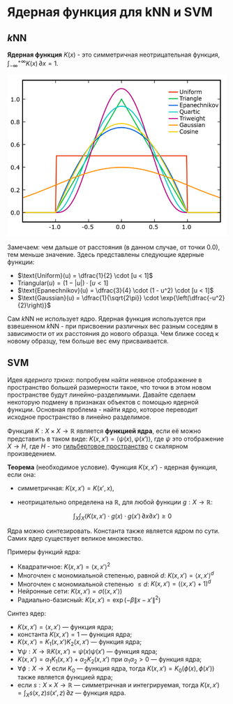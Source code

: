 # Ядерная функция для kNN и SVM

## $k$NN

**Ядерная функция** $K(x)$ - это симметричная неотрицательная функция, $\int_{-\infty}^{+\infty}{K(x)\,\partial{x}} = 1$.

![Ядерная функция](../lectures/assets/kernels.png)

Замечаем: чем дальше от расстояния (в данном случае, от точки $0.0$), тем меньше значение. Здесь представлены следующие ядерные функции:

- $\text{Uniform}(u) = \dfrac{1}{2} \cdot [u < 1]$
- $\text{Triangular}(u) = (1 - |u|) \cdot [u < 1]$
- $\text{Epanechnikov}(u) = \dfrac{3}{4} \cdot (1 - u^2) \cdot [u < 1]$
- $\text{Gaussian}(u) = \dfrac{1}{\sqrt{2\pi}} \cdot \exp{\left(\dfrac{-u^2}{2}\right)}$

Сам $k$NN не использует ядро. Ядерная функция используется при взвешенном $k$NN - при присвоении различных вес разным соседям в зависимости от их расстояния до нового образца. Чем ближе сосед к новому образцу, тем больше вес ему присваивается.

## SVM

Идея *ядерного трюка*: попробуем найти неявное отображение в пространство большей размерности такое, что точки в этом новом пространстве будут линейно-разделимыми. Давайте сделаем некоторую подмену в признаках объектов с помощью ядерной функции. Основная проблема - найти ядро, которое переводит исходное пространство в линейно разделимое.

Функция $K : X \times X \to \mathbb{R}$ является **функцией ядра**, если её можно представить в таком виде: $K(x, x') = \langle\psi(x),\psi(x')\rangle$, где $\psi$ это отображение $X \to H$, где $H$ - это [гильбертовое пространство](https://ru.wikipedia.org/wiki/%D0%93%D0%B8%D0%BB%D1%8C%D0%B1%D0%B5%D1%80%D1%82%D0%BE%D0%B2%D0%BE_%D0%BF%D1%80%D0%BE%D1%81%D1%82%D1%80%D0%B0%D0%BD%D1%81%D1%82%D0%B2%D0%BE) с скалярном произведением.

**Теорема** (необходимое условие). Функция $K(x, x')$ - ядерная функция, если она:

- симметричная: $K(x, x') = K(x', x)$,
- неотрицательно определена на $\mathbb{R}$, для любой функции $g : X \to \mathbb{R}$:

  $$
    \int_{X}{\int_{X}{\left(K(x, x') \cdot g(x) \cdot g(x')\,\partial{x}\partial{x'}\right)}} \geqslant 0
  $$

Ядра можно синтезировать. Константа также является ядром по сути. Самих ядер существует великое множество.

Примеры функций ядра:

- Квадратичное: $K(x, x') = \langle x, x' \rangle^{2}$
- Многочлен с мономиальной степенью, равной $d$: $K(x, x') = \langle x, x' \rangle^{d}$
- Многочлен с мономиальной степенью $\leqslant d$: $K(x, x') = \left(\langle x, x'\rangle + 1\right)^{d}$
- Нейронные сети: $K(x, x') = \sigma{(\langle x, x'\rangle)}$
- Радиально-базисный: $K(x, x') = \exp{(-\beta\|x - x'\|^2)}$

Синтез ядер:

- $K(x, x') = \langle x, x'\rangle$ — функция ядра;
- константа $K(x, x') = 1$ — функция ядра;
- $K(x, x') = K_1(x, x')K_2(x, x')$ — функция ядра;
- $\forall \psi : X \to \mathbb{R}K(x, x') = \psi(x)\psi(x')$ — функция ядра;
- $K(x, x') = \alpha_1K_1(x, x') + \alpha_2K_2(x, x')$ при $\alpha_1\alpha_2 > 0$ — функция ядра;
- $\forall \phi : X \to X$ если $K_0$ — функция ядра, тогда $K(x, x') = K_0(\phi(x), \phi(x'))$ также является функцией ядра;
- если $s : X \times X \to \mathbb{R}$ — симметричная и интегрируемая, тогда $K(x, x') = \int_{X}{s(x, z)s(x', z)\,\partial{z}}$ — функция ядра.
